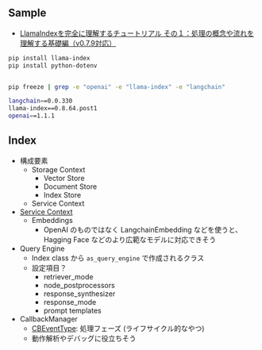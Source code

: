 ## Sample

- [LlamaIndexを完全に理解するチュートリアル その１：処理の概念や流れを理解する基礎編（v0.7.9対応）](https://dev.classmethod.jp/articles/llamaindex-tutorial-001-overview-v0-7-9/)

``` sh
pip install llama-index
pip install python-dotenv


pip freeze | grep -e "openai" -e "llama-index" -e "langchain"

langchain==0.0.330
llama-index==0.8.64.post1
openai==1.1.1
```

## Index

- 構成要素
  - Storage Context
    - Vector Store
    - Document Store
    - Index Store
  - Service Context
- [Service Context](https://docs.llamaindex.ai/en/stable/api_reference/service_context.html)
  - Embeddings
    - OpenAI のものではなく LangchainEmbedding などを使うと、Hagging Face などのより広範なモデルに対応できそう
- Query Engine
  - Index class から `as_query_engine` で作成されるクラス
  - 設定項目？
    - retriever_mode
    - node_postprocessors
    - response_synthesizer
    - response_mode
    - prompt templates
- CallbackManager
  - [CBEventType](https://gpt-index.readthedocs.io/en/latest/api_reference/callbacks.html#llama_index.callbacks.CBEventType): 処理フェーズ (ライフサイクル的なやつ)
  - 動作解析やデバッグに役立ちそう
